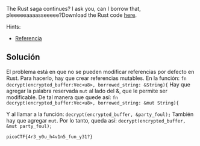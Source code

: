 The Rust saga continues? I ask you, can I borrow that, pleeeeeaaaasseeeee?Download the Rust code [here](https://challenge-files.picoctf.net/c_verbal_sleep/babfbee79718a6363826ba86300173ffde6d81577e9dd07d4130c53a7eecf6c3/fixme2.tar.gz).

Hints:
- [Referencia](https://doc.rust-lang.org/book/ch04-02-references-and-borrowing.html)

## Solución
El problema está en que no se pueden modificar referencias por defecto en Rust.
Para hacerlo, hay que crear referencias mutables.
En la función:
`fn decrypt(encrypted_buffer:Vec<u8>, borrowed_string: &String){`
Hay que agregar la palabra reservada `mut` al lado del &, que le permite ser modificable. De tal manera que quede así:
`fn decrypt(encrypted_buffer:Vec<u8>, borrowed_string: &mut String){`

Y al llamar a la función:
`decrypt(encrypted_buffer, &party_foul);`
También hay que agregar `mut`. Por lo tanto, queda así:
`decrypt(encrypted_buffer, &mut party_foul);`

`picoCTF{4r3_y0u_h4v1n5_fun_y31?}`
